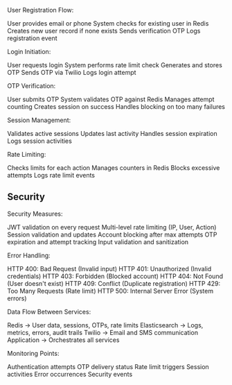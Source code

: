 User Registration Flow:

User provides email or phone
System checks for existing user in Redis
Creates new user record if none exists
Sends verification OTP
Logs registration event

Login Initiation:

User requests login
System performs rate limit check
Generates and stores OTP
Sends OTP via Twilio
Logs login attempt

OTP Verification:

User submits OTP
System validates OTP against Redis
Manages attempt counting
Creates session on success
Handles blocking on too many failures

Session Management:

Validates active sessions
Updates last activity
Handles session expiration
Logs session activities

Rate Limiting:

Checks limits for each action
Manages counters in Redis
Blocks excessive attempts
Logs rate limit events

## Security

Security Measures:

JWT validation on every request
Multi-level rate limiting (IP, User, Action)
Session validation and updates
Account blocking after max attempts
OTP expiration and attempt tracking
Input validation and sanitization

Error Handling:

HTTP 400: Bad Request (Invalid input)
HTTP 401: Unauthorized (Invalid credentials)
HTTP 403: Forbidden (Blocked account)
HTTP 404: Not Found (User doesn't exist)
HTTP 409: Conflict (Duplicate registration)
HTTP 429: Too Many Requests (Rate limit)
HTTP 500: Internal Server Error (System errors)

Data Flow Between Services:

Redis → User data, sessions, OTPs, rate limits
Elasticsearch → Logs, metrics, errors, audit trails
Twilio → Email and SMS communication
Application → Orchestrates all services

Monitoring Points:

Authentication attempts
OTP delivery status
Rate limit triggers
Session activities
Error occurrences
Security events
